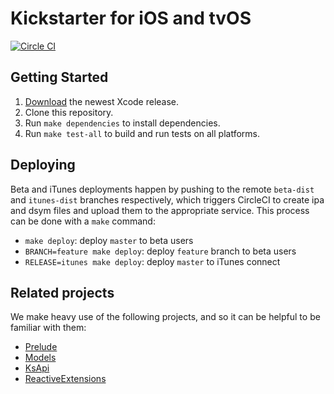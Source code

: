 # Kickstarter for iOS and tvOS

[![Circle CI](https://circleci.com/gh/kickstarter/kickstarter-tv.svg?style=svg&circle-token=2b61f76d12b127455820924f347fd9e6697da9dc)](https://circleci.com/gh/kickstarter/kickstarter-tv)

## Getting Started

1. [Download](https://developer.apple.com/xcode/download/) the newest Xcode release.
1. Clone this repository.
1. Run `make dependencies` to install dependencies.
1. Run `make test-all` to build and run tests on all platforms.

## Deploying

Beta and iTunes deployments happen by pushing to the remote `beta-dist` and `itunes-dist` branches respectively, which triggers CircleCI to create ipa and dsym files and upload them to the appropriate service. This process can be done with a `make` command:

* `make deploy`: deploy `master` to beta users
* `BRANCH=feature make deploy`: deploy `feature` branch to beta users
* `RELEASE=itunes make deploy`: deploy `master` to iTunes connect

## Related projects

We make heavy use of the following projects, and so it can be helpful to be familiar with them:

* [Prelude](https://github.com/kickstarter/Kickstarter-Prelude)
* [Models](https://github.com/kickstarter/Kickstarter-Models)
* [KsApi](https://github.com/kickstarter/Kickstarter-KsApi)
* [ReactiveExtensions](https://github.com/kickstarter/Kickstarter-ReactiveExtensions)
